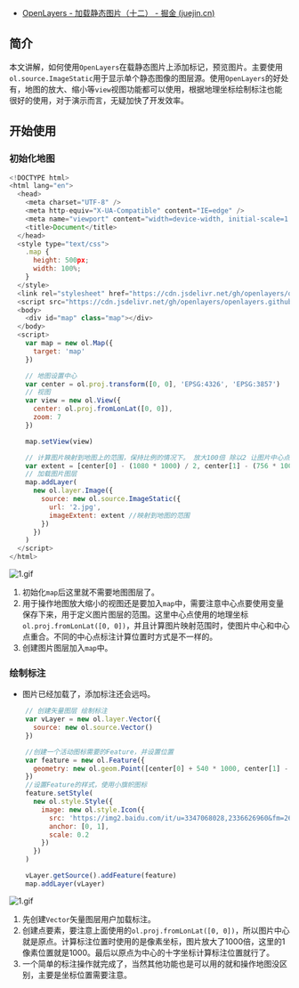 - [OpenLayers - 加载静态图片（十二） - 掘金 (juejin.cn)](https://juejin.cn/post/7001811340075483166)

## 简介

本文讲解，如何使用`OpenLayers`在载静态图片上添加标记，预览图片。主要使用`ol.source.ImageStatic`用于显示单个静态图像的图层源。使用`OpenLayers`的好处有，地图的放大、缩小等`view`视图功能都可以使用，根据地理坐标绘制标注也能很好的使用，对于演示而言，无疑加快了开发效率。

## 开始使用

### 初始化地图

```js
<!DOCTYPE html>
<html lang="en">
  <head>
    <meta charset="UTF-8" />
    <meta http-equiv="X-UA-Compatible" content="IE=edge" />
    <meta name="viewport" content="width=device-width, initial-scale=1.0" />
    <title>Document</title>
  </head>
  <style type="text/css">
    .map {
      height: 500px;
      width: 100%;
    }
  </style>
  <link rel="stylesheet" href="https://cdn.jsdelivr.net/gh/openlayers/openlayers.github.io@master/en/v6.6.1/css/ol.css" />
  <script src="https://cdn.jsdelivr.net/gh/openlayers/openlayers.github.io@master/en/v6.6.1/build/ol.js"></script>
  <body>
    <div id="map" class="map"></div>
  </body>
  <script>
    var map = new ol.Map({
      target: 'map'
    })

    // 地图设置中心
    var center = ol.proj.transform([0, 0], 'EPSG:4326', 'EPSG:3857')
    // 视图
    var view = new ol.View({
      center: ol.proj.fromLonLat([0, 0]),
      zoom: 7
    })

    map.setView(view)

    // 计算图片映射到地图上的范围，保持比例的情况下。 放大100倍 除以2 让图片中心点和地图中心点重合
    var extent = [center[0] - (1080 * 1000) / 2, center[1] - (756 * 1000) / 2, center[0] + (1080 * 1000) / 2, center[1] + (756 * 1000) / 2]
    // 加载图片图层
    map.addLayer(
      new ol.layer.Image({
        source: new ol.source.ImageStatic({
          url: '2.jpg',
          imageExtent: extent //映射到地图的范围
        })
      })
    )
  </script>
</html>
```

![1.gif](https://p3-juejin.byteimg.com/tos-cn-i-k3u1fbpfcp/0ee015e1ecdc41a8b23c3579050b92c5~tplv-k3u1fbpfcp-zoom-in-crop-mark:1304:0:0:0.awebp)

1. 初始化`map`后这里就不需要地图图层了。
2. 用于操作地图放大缩小的视图还是要加入`map`中，需要注意中心点要使用变量保存下来，用于定义图片图层的范围。这里中心点使用的地理坐标`ol.proj.fromLonLat([0, 0])`，并且计算图片映射范围时，使图片中心和中心点重合。不同的中心点标注计算位置时方式是不一样的。
3. 创建图片图层加入`map`中。

### 绘制标注

- 图片已经加载了，添加标注还会远吗。

```js
    // 创建矢量图层 绘制标注
    var vLayer = new ol.layer.Vector({
      source: new ol.source.Vector()
    })

    //创建一个活动图标需要的Feature，并设置位置
    var feature = new ol.Feature({
      geometry: new ol.geom.Point([center[0] + 540 * 1000, center[1] - 378 * 1000])
    })
    //设置Feature的样式，使用小旗帜图标
    feature.setStyle(
      new ol.style.Style({
        image: new ol.style.Icon({
          src: 'https://img2.baidu.com/it/u=3347068028,2336626960&fm=26&fmt=auto&gp=0.jpg',
          anchor: [0, 1],
          scale: 0.2
        })
      })
    )

    vLayer.getSource().addFeature(feature)
    map.addLayer(vLayer)
```

![1.gif](https://p1-juejin.byteimg.com/tos-cn-i-k3u1fbpfcp/fa68ed0b157d44d29bf4ac4493824e11~tplv-k3u1fbpfcp-zoom-in-crop-mark:1304:0:0:0.awebp)

1. 先创建`Vector`矢量图层用户加载标注。
2. 创建点要素，要注意上面使用的`ol.proj.fromLonLat([0, 0])`，所以图片中心就是原点。计算标注位置时使用的是像素坐标，图片放大了1000倍，这里的1像素位置就是1000。最后以原点为中心的十字坐标计算标注位置就行了。
3. 一个简单的标注操作就完成了，当然其他功能也是可以用的就和操作地图没区别，主要是坐标位置需要注意。
